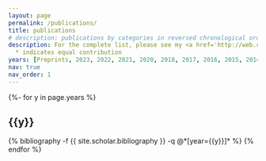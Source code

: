 ```yaml
---
layout: page
permalink: /publications/
title: publications
# description: publications by categories in reversed chronological order. generated by jekyll-scholar.
description: For the complete list, please see my <a href='http://web.cs.ucla.edu/~baharan/publications.htm'>Google Scholar Profile</a>.<br>
  * indicates equal contribution
years: [Preprints, 2023, 2022, 2021, 2020, 2018, 2017, 2016, 2015, 2014, 2013, 2012, 2011, 2009, Thesis] #, 1967, 1956, 1950, 1935, 1905]
nav: true
nav_order: 1
---
```

<!-- _pages/publications.md -->
<div class="publications">

{%- for y in page.years %}
  <h2 class="year">{{y}}</h2>
  {% bibliography -f {{ site.scholar.bibliography }} -q @*[year={{y}}]* %}
{% endfor %}

</div>
